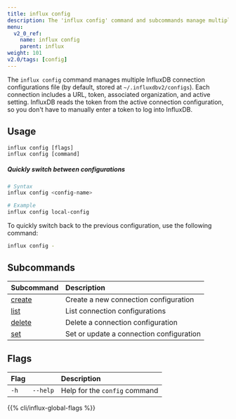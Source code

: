 ```yaml
---
title: influx config
description: The 'influx config' command and subcommands manage multiple InfluxDB connection configurations.
menu:
  v2_0_ref:
    name: influx config
    parent: influx
weight: 101
v2.0/tags: [config]
---
```


The `influx config` command manages multiple InfluxDB connection configurations
file (by default, stored at `~/.influxdbv2/configs`).
Each connection includes a URL, token, associated organization, and active setting.
InfluxDB reads the token from the active connection configuration, so you don't
have to manually enter a token to log into InfluxDB.

## Usage
```
influx config [flags]
influx config [command]
```

##### Quickly switch between configurations
```sh
# Syntax
influx config <config-name>

# Example
influx config local-config
```

To quickly switch back to the previous configuration, use the following command:

```sh
influx config -
```

## Subcommands
| Subcommand                                         | Description                              |
|:----                                               |:-----------                              |
| [create](/v2.0/reference/cli/influx/config/create) | Create a new connection configuration    |
| [list](/v2.0/reference/cli/influx/config/create)   | List connection configurations           |
| [delete](/v2.0/reference/cli/influx/config/delete) | Delete a connection configuration        |
| [set](/v2.0/reference/cli/influx/config/set)       | Set or update a connection configuration |

## Flags
| Flag |          | Description                   |
|:---- |:---      |:-----------                   |
| `-h` | `--help` | Help for the `config` command |

{{% cli/influx-global-flags %}}
